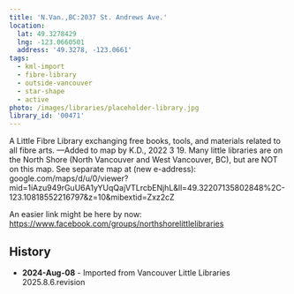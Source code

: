 ```yaml
---
title: 'N.Van.,BC:2037 St. Andrews Ave.'
location:
  lat: 49.3278429
  lng: -123.0660501
  address: '49.3278, -123.0661'
tags:
  - kml-import
  - fibre-library
  - outside-vancouver
  - star-shape
  - active
photo: /images/libraries/placeholder-library.jpg
library_id: '00471'
---
```

A Little Fibre Library exchanging free books, tools, and materials related to all fibre arts.
—Added to map by K.D., 2022 3 19.
Many little libraries are on the North Shore (North Vancouver and West Vancouver, BC),
but are NOT on this map.
See separate map at (new e-address):
google.com/maps/d/u/0/viewer?mid=1iAzu949rGuU6A1yYUqQajVTLrcbENjhL&ll=49.32207135802848%2C-123.10818552216797&z=10&mibextid=Zxz2cZ

An easier link might be here by now:
https://www.facebook.com/groups/northshorelittlelibraries

## History
- **2024-Aug-08** - Imported from Vancouver Little Libraries 2025.8.6.revision
